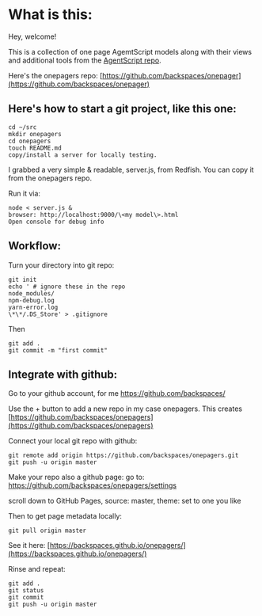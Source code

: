 # What is this:

Hey, welcome!

This is a collection of one page AgemtScript models along with their views and additional tools from the [AgentScript repo](https://github.com/backspaces/agentscript).

Here's the onepagers repo: [https://github.com/backspaces/onepager](https://github.com/backspaces/onepager)

## Here's how to start a git project, like this one:

```
cd ~/src
mkdir onepagers
cd onepagers
touch README.md
copy/install a server for locally testing.
```

I grabbed a very simple & readable, server.js, from Redfish. You can copy it from the onepagers repo.

Run it via:

```
node < server.js &
browser: http://localhost:9000/\<my model\>.html
Open console for debug info
```

## Workflow:

Turn your directory into git repo:

```
git init
echo ' # ignore these in the repo
node_modules/
npm-debug.log
yarn-error.log
\*\*/.DS_Store' > .gitignore
```

Then

```
git add .
git commit -m "first commit"
```

## Integrate with github:

Go to your github account, for me https://github.com/backspaces/

Use the + button to add a new repo in my case onepagers. This creates [https://github.com/backspaces/onepagers](https://github.com/backspaces/onepagers)

Connect your local git repo with github:

```
git remote add origin https://github.com/backspaces/onepagers.git
git push -u origin master
```

Make your repo also a github page: go to: https://github.com/backspaces/onepagers/settings

scroll down to GitHub Pages, source: master, theme: set to one you like

Then to get page metadata locally:

    git pull origin master

See it here: [https://backspaces.github.io/onepagers/](https://backspaces.github.io/onepagers/)

Rinse and repeat:

```
git add .
git status
git commit
git push -u origin master
```
